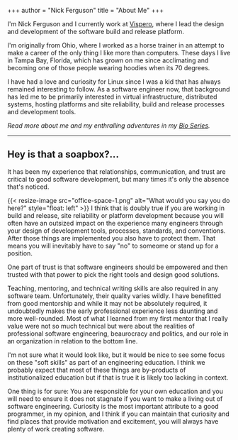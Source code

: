 +++
author = "Nick Ferguson"
title = "About Me"
+++

I'm Nick Ferguson and I currently work at [Vispero](https://vispero.com), where I lead the design and development of the software build and release platform.

I'm originally from Ohio, where I worked as a horse trainer in an attempt to make a career of the only thing I like more than computers. These days I live in Tampa Bay, Florida, which has grown on me since acclimating and becoming one of those people wearing hoodies when its 70 degrees.  

I have had a love and curiosity for Linux since I was a kid that has always remained interesting to follow. As a
software engineer now, that background has led me to be primarily interested in virtual infrastructure, distributed systems, hosting platforms and site reliability, build and release processes and development tools.  


_Read more about me and my enthralling adventures in my [Bio Series](/series/bio)._

--- 

## Hey is that a soapbox?...

It has been my experience that relationships, communication, and trust are critical to good software development, but many times it's only the absence that's noticed.  

{{< resize-image src="office-space-1.png" alt="What would you say you do here?" style="float: left" >}}
I think that is doubly true if you are working in build and release, site reliability or platform development because you will often have an outsized impact on the experience many engineers through
your design of development tools, processes, standards, and conventions. After those things are implemented you also have to protect them. That means you will inevitably have to say "no" to someome or stand up for a position.  

One part of trust is that software engineers should be empowered and then trusted with that power to pick the right tools and design good solutions.   

Teaching, mentoring, and technical writing skills are also required in any software team. Unfortunately, their quality varies wildly. I have benefitted from good mentorship and while it may not be absolutely required, it undoubtedly makes the early professional experience less daunting and more well-rounded. Most of what I learned from my first mentor that I really value were not so much technical but were about the realities of professional software engineering, beaurocracy and politics, and our role in an organization in relation to the bottom line.  

I'm not sure what it would look like, but it would be nice to see some focus on these "soft skills" as part of an engineering education. I think we probably expect that most of these things are by-products of institutionalized education but if that is true it is likely too lacking in context.  

One thing is for sure: You are responsible for your own education and you will need to ensure it does not stagnate if you want to make a living out of software engineering. Curiosity is the most important attribute to a good programmer, in my opinion, and I think if you can maintain that curiosity and find places that provide motivation and excitement, you will always have plenty of work creating software.

